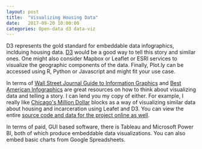 ```yaml
---
layout: post
title:  "Visualizing Housing Data"
date:   2017-09-20 10:00:00
categories: Open-data d3 data-viz 
---
```


D3 represents the gold standard for embeddable data infographics, inclduing housing data. [D3](https://d3js.org/) would be a good way to tell this story and similar ones. One might also consider Mapbox or Leaflet or ESRI services to visualize the geographic components of the data. Finally, Plot.ly can be accessed using R, Python or Javascript and might fit your use case. 

In terms of [Wall Street Journal Guide to Information Graphics](https://www.amazon.com/Street-Journal-Guide-Information-Graphics/dp/0393347281) and [Best American Infographics](https://www.amazon.com/Best-American-Infographics-2016/dp/0544556380) are great resources on how to think about visualizing data and telling a story. I can lend you my copy of either. For example, I really like [Chicago's Million Dollar](http://chicagosmilliondollarblocks.com/) blocks as a way of visualizing similar data about housing and incarceration using Leafet and D3. You can view the entire [source code and data for the project online as well](https://github.com/datamade/million-dollar-blocks). 

In terms of paid, GUI based software, there is Tableau and Microsoft Power BI, both of which produce embeddable data visualizations. You can also embed basic charts from Google Spreadsheets. 

